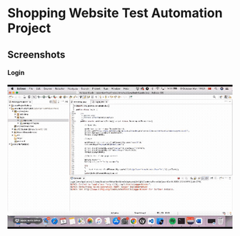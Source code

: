 # Shopping Website Test Automation Project

## Screenshots

#### Login

![Login](ss/loginCheck.gif)
